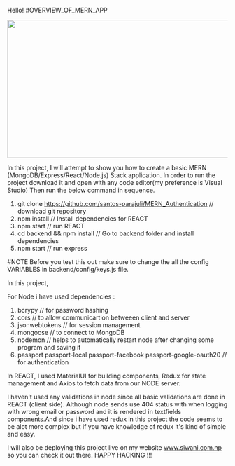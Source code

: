Hello!
#OVERVIEW_OF_MERN_APP


<img src="https://media.giphy.com/media/XXRdI4ktwXRuAJHyal/giphy.gif" width="560" height="315" />

In this project, I will attempt to show you how to create a basic MERN (MongoDB/Express/React/Node.js) Stack application. In order to run the project download it and open with any code editor(my preference is Visual Studio)
Then run the below command in sequence.

1. git clone https://github.com/santos-parajuli/MERN_Authentication  // download git repository
2. npm install                 // Install dependencies for REACT
4. npm start                   // run REACT 
3. cd backend && npm install   // Go to backend folder and install dependencies
5. npm start                   // run express

 #NOTE
 Before you test this out make sure to change the all the config VARIABLES in backend/config/keys.js file.

 In this project,
 
 For Node i have used dependencies :
 1. bcrypy                     // for password hashing
 2. cors                       // to allow communicartion betweeen client and server
 3. jsonwebtokens              // for session management
 4. mongoose                   // to connect to MongoDB
 5. nodemon                    // helps to automatically restart node after changing some program and saving it
 6. passport passport-local passport-facebook passport-google-oauth20  // for authentication
  
In REACT, I used MaterialUI for building components, Redux for state management and Axios to fetch data from our NODE server.


I haven't used any validations in node since all basic validations are done in REACT (client side). Although node sends use 404 status with when logging with wrong email or password and it is rendered in textfields components.And since i have used redux in this project the code seems to be alot more complex but if you have knowledge of redux it's kind of simple and easy.

I will also be deploying this project live on my website www.siwani.com.np so you can check it out there.
HAPPY HACKING !!!
